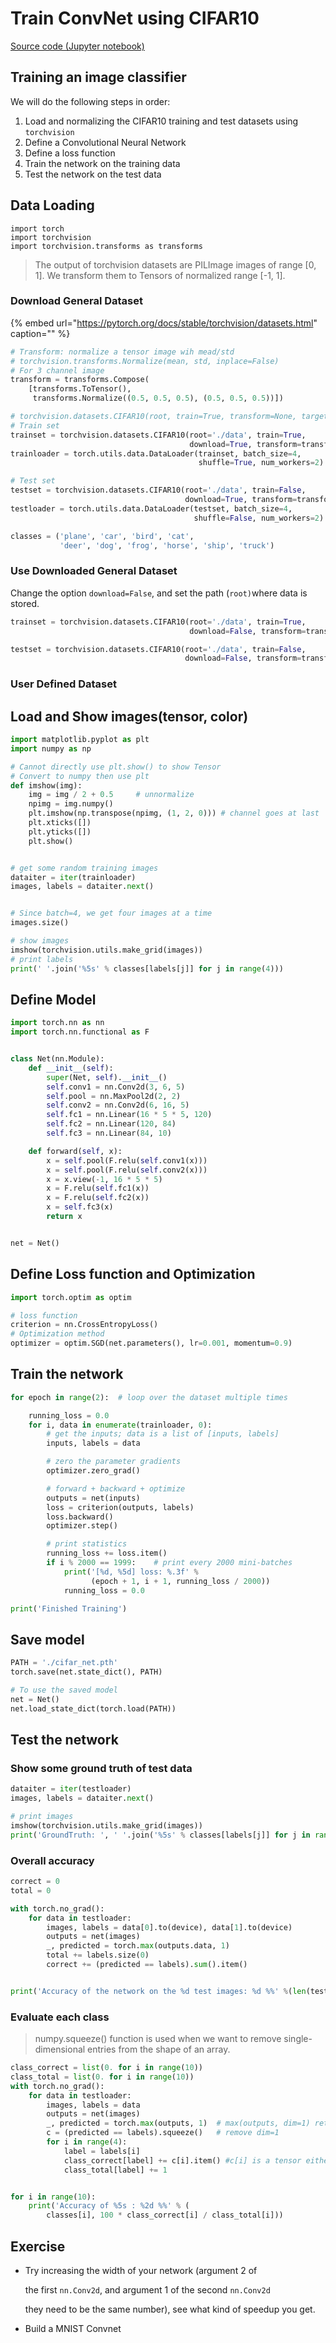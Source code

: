 # Train ConvNet using CIFAR10

[Source code \(Jupyter notebook\)](https://github.com/ykkimhgu/gitbook_docs/blob/master/deep-learning-framework/pytorch/neural_networks_tutorial_ykk.ipynb)

## Training an image classifier <a id="Training-an-image-classifier"></a>

We will do the following steps in order:

1. Load and normalizing the CIFAR10 training and test datasets using `torchvision`
2. Define a Convolutional Neural Network
3. Define a loss function
4. Train the network on the training data
5. Test the network on the test data

## Data Loading

```text
import torch
import torchvision
import torchvision.transforms as transforms
```

> The output of torchvision datasets are PILImage images of range \[0, 1\]. We transform them to Tensors of normalized range \[-1, 1\].

### Download General Dataset

{% embed url="https://pytorch.org/docs/stable/torchvision/datasets.html" caption="" %}

```python
# Transform: normalize a tensor image wih mead/std
# torchvision.transforms.Normalize(mean, std, inplace=False)
# For 3 channel image
transform = transforms.Compose(
    [transforms.ToTensor(),
     transforms.Normalize((0.5, 0.5, 0.5), (0.5, 0.5, 0.5))])

# torchvision.datasets.CIFAR10(root, train=True, transform=None, target_transform=None, download=False)
# Train set
trainset = torchvision.datasets.CIFAR10(root='./data', train=True,
                                        download=True, transform=transform)
trainloader = torch.utils.data.DataLoader(trainset, batch_size=4,
                                          shuffle=True, num_workers=2)

# Test set
testset = torchvision.datasets.CIFAR10(root='./data', train=False,
                                       download=True, transform=transform)
testloader = torch.utils.data.DataLoader(testset, batch_size=4,
                                         shuffle=False, num_workers=2)

classes = ('plane', 'car', 'bird', 'cat',
           'deer', 'dog', 'frog', 'horse', 'ship', 'truck')
```

### Use Downloaded General Dataset

Change the option `download=False`, and set the path \(`root)`where data is stored.

```python
trainset = torchvision.datasets.CIFAR10(root='./data', train=True,
                                        download=False, transform=transform)

testset = torchvision.datasets.CIFAR10(root='./data', train=False,
                                       download=False, transform=transform)
```

### User Defined Dataset

## Load and Show images\(tensor, color\)

```python
import matplotlib.pyplot as plt
import numpy as np

# Cannot directly use plt.show() to show Tensor
# Convert to numpy then use plt
def imshow(img):
    img = img / 2 + 0.5     # unnormalize
    npimg = img.numpy()
    plt.imshow(np.transpose(npimg, (1, 2, 0))) # channel goes at last
    plt.xticks([])
    plt.yticks([])
    plt.show()


# get some random training images
dataiter = iter(trainloader)
images, labels = dataiter.next()


# Since batch=4, we get four images at a time
images.size()

# show images
imshow(torchvision.utils.make_grid(images))
# print labels
print(' '.join('%5s' % classes[labels[j]] for j in range(4)))
```

## Define Model

```python
import torch.nn as nn
import torch.nn.functional as F


class Net(nn.Module):
    def __init__(self):
        super(Net, self).__init__()
        self.conv1 = nn.Conv2d(3, 6, 5)
        self.pool = nn.MaxPool2d(2, 2)
        self.conv2 = nn.Conv2d(6, 16, 5)
        self.fc1 = nn.Linear(16 * 5 * 5, 120)
        self.fc2 = nn.Linear(120, 84)
        self.fc3 = nn.Linear(84, 10)

    def forward(self, x):
        x = self.pool(F.relu(self.conv1(x)))
        x = self.pool(F.relu(self.conv2(x)))
        x = x.view(-1, 16 * 5 * 5)
        x = F.relu(self.fc1(x))
        x = F.relu(self.fc2(x))
        x = self.fc3(x)
        return x


net = Net()
```

## Define Loss function and Optimization

```python
import torch.optim as optim

# loss function
criterion = nn.CrossEntropyLoss()
# Optimization method
optimizer = optim.SGD(net.parameters(), lr=0.001, momentum=0.9)
```

## Train the network

```python
for epoch in range(2):  # loop over the dataset multiple times

    running_loss = 0.0
    for i, data in enumerate(trainloader, 0):
        # get the inputs; data is a list of [inputs, labels]
        inputs, labels = data

        # zero the parameter gradients
        optimizer.zero_grad()

        # forward + backward + optimize
        outputs = net(inputs)
        loss = criterion(outputs, labels)
        loss.backward()
        optimizer.step()

        # print statistics
        running_loss += loss.item()
        if i % 2000 == 1999:    # print every 2000 mini-batches
            print('[%d, %5d] loss: %.3f' %
                  (epoch + 1, i + 1, running_loss / 2000))
            running_loss = 0.0

print('Finished Training')
```

## Save model

```python
PATH = './cifar_net.pth'
torch.save(net.state_dict(), PATH)

# To use the saved model
net = Net()
net.load_state_dict(torch.load(PATH))
```

## Test the network

### Show some ground truth of test data

```python
dataiter = iter(testloader)
images, labels = dataiter.next()

# print images
imshow(torchvision.utils.make_grid(images))
print('GroundTruth: ', ' '.join('%5s' % classes[labels[j]] for j in range(4)))
```

### Overall accuracy

```python
correct = 0
total = 0

with torch.no_grad():
    for data in testloader:        
        images, labels = data[0].to(device), data[1].to(device)
        outputs = net(images)
        _, predicted = torch.max(outputs.data, 1)
        total += labels.size(0)
        correct += (predicted == labels).sum().item()


print('Accuracy of the network on the %d test images: %d %%' %(len(testloader.dataset), 100 * correct / total))
```

### Evaluate each class

> numpy.squeeze\(\) function is used when we want to remove single-dimensional entries from the shape of an array.

```python
class_correct = list(0. for i in range(10))
class_total = list(0. for i in range(10))
with torch.no_grad():
    for data in testloader:
        images, labels = data
        outputs = net(images)
        _, predicted = torch.max(outputs, 1)  # max(outputs, dim=1) returns (values, indices)
        c = (predicted == labels).squeeze()   # remove dim=1
        for i in range(4):
            label = labels[i]
            class_correct[label] += c[i].item() #c[i] is a tensor either true or false
            class_total[label] += 1


for i in range(10):
    print('Accuracy of %5s : %2d %%' % (
        classes[i], 100 * class_correct[i] / class_total[i]))
```

## Exercise

* Try increasing the width of your network \(argument 2 of

  the first `nn.Conv2d`, and argument 1 of the second `nn.Conv2d`

  they need to be the same number\), see what kind of speedup you get.

* Build a MNIST Convnet

